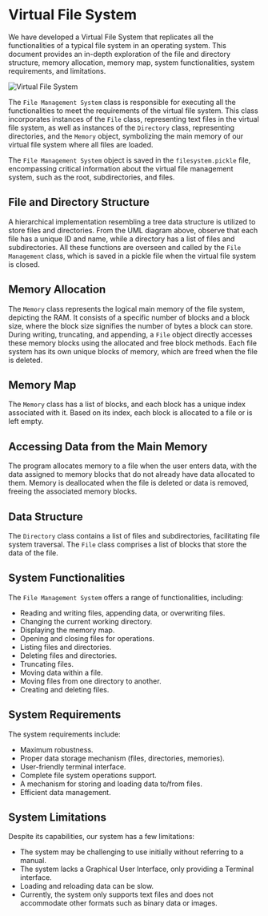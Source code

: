 # Virtual File System

We have developed a Virtual File System that replicates all the functionalities of a typical file system in an operating system. This document provides an in-depth exploration of the file and directory structure, memory allocation, memory map, system functionalities, system requirements, and limitations.

![Virtual File System](https://github.com/itsAdee/VirtualTextFileMemorySystem/assets/104891437/a64c1f7a-6fa5-42c6-b6e0-df2d7149d68d)

The `File Management System` class is responsible for executing all the functionalities to meet the requirements of the virtual file system. This class incorporates instances of the `File` class, representing text files in the virtual file system, as well as instances of the `Directory` class, representing directories, and the `Memory` object, symbolizing the main memory of our virtual file system where all files are loaded.

The `File Management System` object is saved in the `filesystem.pickle` file, encompassing critical information about the virtual file management system, such as the root, subdirectories, and files.

## File and Directory Structure

A hierarchical implementation resembling a tree data structure is utilized to store files and directories. From the UML diagram above, observe that each file has a unique ID and name, while a directory has a list of files and subdirectories. All these functions are overseen and called by the `File Management` class, which is saved in a pickle file when the virtual file system is closed.

## Memory Allocation

The `Memory` class represents the logical main memory of the file system, depicting the RAM. It consists of a specific number of blocks and a block size, where the block size signifies the number of bytes a block can store. During writing, truncating, and appending, a `File` object directly accesses these memory blocks using the allocated and free block methods. Each file system has its own unique blocks of memory, which are freed when the file is deleted.

## Memory Map

The `Memory` class has a list of blocks, and each block has a unique index associated with it. Based on its index, each block is allocated to a file or is left empty.

## Accessing Data from the Main Memory

The program allocates memory to a file when the user enters data, with the data assigned to memory blocks that do not already have data allocated to them. Memory is deallocated when the file is deleted or data is removed, freeing the associated memory blocks.

## Data Structure

The `Directory` class contains a list of files and subdirectories, facilitating file system traversal. The `File` class comprises a list of blocks that store the data of the file.

## System Functionalities

The `File Management System` offers a range of functionalities, including:

- Reading and writing files, appending data, or overwriting files.
- Changing the current working directory.
- Displaying the memory map.
- Opening and closing files for operations.
- Listing files and directories.
- Deleting files and directories.
- Truncating files.
- Moving data within a file.
- Moving files from one directory to another.
- Creating and deleting files.

## System Requirements

The system requirements include:

- Maximum robustness.
- Proper data storage mechanism (files, directories, memories).
- User-friendly terminal interface.
- Complete file system operations support.
- A mechanism for storing and loading data to/from files.
- Efficient data management.

## System Limitations

Despite its capabilities, our system has a few limitations:

- The system may be challenging to use initially without referring to a manual.
- The system lacks a Graphical User Interface, only providing a Terminal interface.
- Loading and reloading data can be slow.
- Currently, the system only supports text files and does not accommodate other formats such as binary data or images.

